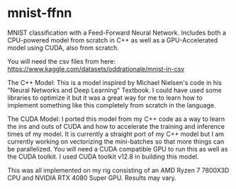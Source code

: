 # mnist-ffnn
MNIST classification with a Feed-Forward Neural Network. Includes both a CPU-powered model from scratch in C++ as well as a GPU-Accelerated model using CUDA, also from scratch.

You will need the csv files from here: https://www.kaggle.com/datasets/oddrationale/mnist-in-csv

The C++ Model:
This is a model inspired by Michael Nielsen's code in his "Neural Networks and Deep Learning" Textbook. I could have used some libraries to optimize it but it was a great way for me to learn how to implement something like this completely from scratch in the language.

The CUDA Model:
I ported this model from my C++ code as a way to learn the ins and outs of CUDA and how to accelerate the training and inference times of my model. It is currently a straight port of my C++ model but I am currently working on vectorizing the mini-batches so that more things can be parallelized. You will need a CUDA compatible GPU to run this as well as the CUDA toolkit. I used CUDA toolkit v12.8 in building this model.

This was all implemented on my rig consisting of an AMD Ryzen 7 7800X3D CPU and NVIDIA RTX 4080 Super GPU. Results may vary.
